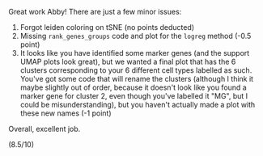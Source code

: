 Great work Abby! There are just a few minor issues:
1. Forgot leiden coloring on tSNE (no points deducted)
2. Missing `rank_genes_groups` code and plot for the `logreg` method (-0.5 point)
3. It looks like you have identified some marker genes (and the support UMAP plots look great), but we wanted a final plot that has the 6 clusters corresponding to your 6 different cell types labelled as such. You've got some code that will rename the clusters (although I think it maybe slightly out of order, because it doesn't look like you found a marker gene for cluster 2, even though you've labelled it "MG", but I could be misunderstanding), but you haven't actually made a plot with these new names (-1 point)

Overall, excellent job.

(8.5/10)

